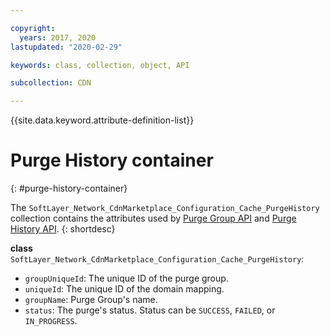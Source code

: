 ```yaml
---

copyright:
  years: 2017, 2020
lastupdated: "2020-02-29"

keywords: class, collection, object, API

subcollection: CDN

---
```


{{site.data.keyword.attribute-definition-list}}

# Purge History container
{: #purge-history-container}

The `SoftLayer_Network_CdnMarketplace_Configuration_Cache_PurgeHistory` collection contains the attributes used by [Purge Group API](/docs/CDN?topic=CDN-cdn-api-reference#purge-by-group) and [Purge History API](/docs/CDN?topic=CDN-cdn-api-reference#api-for-purge-history).
{: shortdesc}

**class** `SoftLayer_Network_CdnMarketplace_Configuration_Cache_PurgeHistory`:

* `groupUniqueId`: The unique ID of the purge group.
* `uniqueId`: The unique ID of the domain mapping.
* `groupName`: Purge Group's name.
* `status`: The purge's status. Status can be `SUCCESS`, `FAILED`, or `IN_PROGRESS`.

